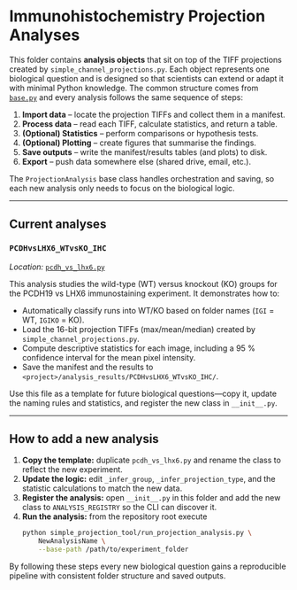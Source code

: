 # Immunohistochemistry Projection Analyses

This folder contains **analysis objects** that sit on top of the TIFF
projections created by `simple_channel_projections.py`.  Each object represents
one biological question and is designed so that scientists can extend or adapt
it with minimal Python knowledge.  The common structure comes from
[`base.py`](./base.py) and every analysis follows the same sequence of steps:

1. **Import data** – locate the projection TIFFs and collect them in a manifest.
2. **Process data** – read each TIFF, calculate statistics, and return a table.
3. **(Optional) Statistics** – perform comparisons or hypothesis tests.
4. **(Optional) Plotting** – create figures that summarise the findings.
5. **Save outputs** – write the manifest/results tables (and plots) to disk.
6. **Export** – push data somewhere else (shared drive, email, etc.).

The `ProjectionAnalysis` base class handles orchestration and saving, so each
new analysis only needs to focus on the biological logic.

---

## Current analyses

### `PCDHvsLHX6_WTvsKO_IHC`

*Location:* [`pcdh_vs_lhx6.py`](./pcdh_vs_lhx6.py)

This analysis studies the wild-type (WT) versus knockout (KO) groups for the
PCDH19 vs LHX6 immunostaining experiment.  It demonstrates how to:

- Automatically classify runs into WT/KO based on folder names (`IGI` = WT,
  `IGIKO` = KO).
- Load the 16-bit projection TIFFs (max/mean/median) created by
  `simple_channel_projections.py`.
- Compute descriptive statistics for each image, including a 95 % confidence
  interval for the mean pixel intensity.
- Save the manifest and the results to
  `<project>/analysis_results/PCDHvsLHX6_WTvsKO_IHC/`.

Use this file as a template for future biological questions—copy it, update the
naming rules and statistics, and register the new class in `__init__.py`.

---

## How to add a new analysis

1. **Copy the template:** duplicate `pcdh_vs_lhx6.py` and rename the class to
   reflect the new experiment.
2. **Update the logic:** edit `_infer_group`, `_infer_projection_type`, and the
   statistic calculations to match the new data.
3. **Register the analysis:** open `__init__.py` in this folder and add the new
   class to `ANALYSIS_REGISTRY` so the CLI can discover it.
4. **Run the analysis:** from the repository root execute
   ```bash
   python simple_projection_tool/run_projection_analysis.py \
       NewAnalysisName \
       --base-path /path/to/experiment_folder
   ```

By following these steps every new biological question gains a reproducible
pipeline with consistent folder structure and saved outputs.
